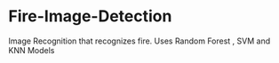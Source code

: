 # Fire-Image-Detection
Image Recognition that recognizes fire. Uses Random Forest , SVM and KNN Models
